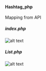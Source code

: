#### Hashtag_php
Mapping from API
##### index.php
![alt text](https://i.imgur.com/OEVcA54.png)
##### List.php
![alt text](https://i.imgur.com/iwiEjyU.png)